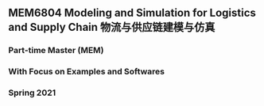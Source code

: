## MEM6804 Modeling and Simulation for Logistics and Supply Chain 物流与供应链建模与仿真

### Part-time Master (MEM)

### With Focus on Examples and Softwares

### Spring 2021
